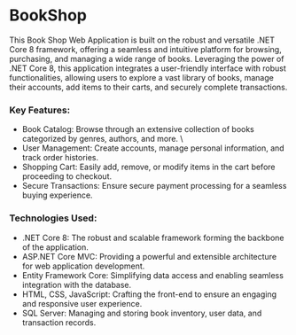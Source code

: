 # BookShop
This Book Shop Web Application is built on the robust and versatile .NET Core 8 framework, offering a seamless and intuitive platform for browsing, purchasing, and managing a wide range of books. Leveraging the power of .NET Core 8, this application integrates a user-friendly interface with robust functionalities, allowing users to explore a vast library of books, manage their accounts, add items to their carts, and securely complete transactions.

### Key Features: 

- Book Catalog: Browse through an extensive collection of books categorized by genres, authors, and more. \
- User Management: Create accounts, manage personal information, and track order histories. 
- Shopping Cart: Easily add, remove, or modify items in the cart before proceeding to checkout. 
- Secure Transactions: Ensure secure payment processing for a seamless buying experience.

### Technologies Used: 
- .NET Core 8: The robust and scalable framework forming the backbone of the application. 
- ASP.NET Core MVC: Providing a powerful and extensible architecture for web application development. 
- Entity Framework Core: Simplifying data access and enabling seamless integration with the database. 
- HTML, CSS, JavaScript: Crafting the front-end to ensure an engaging and responsive user experience. 
- SQL Server: Managing and storing book inventory, user data, and transaction records.
